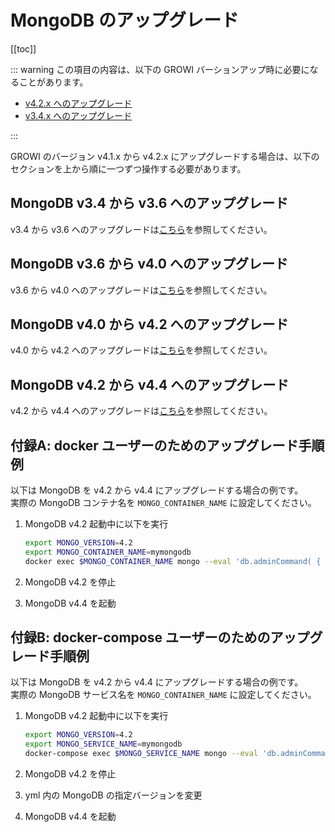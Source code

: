 # MongoDB のアップグレード

[[toc]]

::: warning
この項目の内容は、以下の GROWI バーションアップ時に必要になることがあります。

- [v4.2.x へのアップグレード](../upgrading/42x.md)
- [v3.4.x へのアップグレード](../upgrading/34x.md)

:::

GROWI のバージョン v4.1.x から v4.2.x にアップグレードする場合は、以下のセクションを上から順に一つずつ操作する必要があります。

## MongoDB v3.4 から v3.6 へのアップグレード

v3.4 から v3.6 へのアップグレードは[こちら](https://docs.mongodb.com/manual/release-notes/3.6-upgrade-standalone/index.html)を参照してください。

## MongoDB v3.6 から v4.0 へのアップグレード

v3.6 から v4.0 へのアップグレードは[こちら](https://docs.mongodb.com/manual/release-notes/4.0-upgrade-standalone/index.html)を参照してください。

## MongoDB v4.0 から v4.2 へのアップグレード

v4.0 から v4.2 へのアップグレードは[こちら](https://docs.mongodb.com/manual/release-notes/4.2-upgrade-standalone/index.html)を参照してください。

## MongoDB v4.2 から v4.4 へのアップグレード

v4.2 から v4.4 へのアップグレードは[こちら](https://docs.mongodb.com/manual/release-notes/4.4-upgrade-standalone/index.html)を参照してください。

## 付録A: docker ユーザーのためのアップグレード手順例

以下は MongoDB を v4.2 から v4.4 にアップグレードする場合の例です。  
実際の MongoDB コンテナ名を `MONGO_CONTAINER_NAME` に設定してください。

1. MongoDB v4.2 起動中に以下を実行

    ```bash
    export MONGO_VERSION=4.2
    export MONGO_CONTAINER_NAME=mymongodb
    docker exec $MONGO_CONTAINER_NAME mongo --eval 'db.adminCommand( { setFeatureCompatibilityVersion: "'$MONGO_VERSION'" } )'
    ```

1. MongoDB v4.2 を停止
1. MongoDB v4.4 を起動

## 付録B: docker-compose ユーザーのためのアップグレード手順例

以下は MongoDB を v4.2 から v4.4 にアップグレードする場合の例です。  
実際の MongoDB サービス名を `MONGO_CONTAINER_NAME` に設定してください。

1. MongoDB v4.2 起動中に以下を実行

    ```bash
    export MONGO_VERSION=4.2
    export MONGO_SERVICE_NAME=mymongodb
    docker-compose exec $MONGO_SERVICE_NAME mongo --eval 'db.adminCommand( { setFeatureCompatibilityVersion: "'$MONGO_VERSION'" } )'
    ```

1. MongoDB v4.2 を停止
1. yml 内の MongoDB の指定バージョンを変更
1. MongoDB v4.4 を起動
